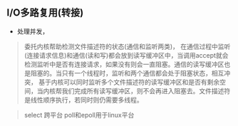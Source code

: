 ## I/O多路复用(转接)

* 处理并发，

> 委托内核帮助检测文件描述符的状态(通信和监听两类)，
> 在通信过程中监听(连接请求信息)和通信(读和写)都会放到读写缓冲区中，当调用accept就会检测监听中是否有连接请求，如果没有则会一直阻塞。通信的读写缓冲区也是阻塞的。当只有一个线程时，监听和两个通信都会处于阻塞状态，相互冲突，
> 基于内核可以同时监听多个文件描述符的读写缓冲区和是否有剩余空间，当内核帮我们完成所有读写缓冲区，则不会再进入阻塞去。文件描述符是线性顺序执行，若同时则仍需要多线程。


> select  跨平台
> poll和epoll用于linux平台